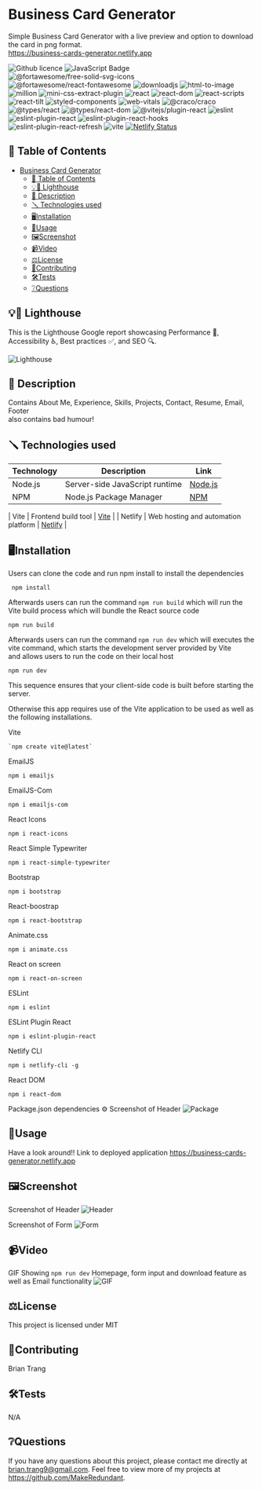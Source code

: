 # Business Card Generator 
Simple Business Card Generator with a live preview and option to download the card in png format.  
https://business-cards-generator.netlify.app  

![Github licence](http://img.shields.io/badge/license-MIT-blue.svg)
![JavaScript Badge](https://img.shields.io/badge/JavaScript-Latest-yellow.svg)
![@fortawesome/free-solid-svg-icons](https://img.shields.io/badge/@fortawesome/free-solid-svg-icons-6.5.2-ff69b4.svg)
![@fortawesome/react-fontawesome](https://img.shields.io/badge/@fortawesome/react-fontawesome-0.2.0-f0e68c.svg)
![downloadjs](https://img.shields.io/badge/downloadjs-1.4.7-00ff00.svg)
![html-to-image](https://img.shields.io/badge/html--to--image-1.11.11-00ffff.svg)
![million](https://img.shields.io/badge/million-2.6.0--beta.7-ff00ff.svg)
![mini-css-extract-plugin](https://img.shields.io/badge/mini--css--extract--plugin-2.7.6-008000.svg)
![react](https://img.shields.io/badge/react-18.2.0-0000ff.svg)
![react-dom](https://img.shields.io/badge/react--dom-18.2.0-0000ff.svg)
![react-scripts](https://img.shields.io/badge/react--scripts-5.0.1-0000ff.svg)
![react-tilt](https://img.shields.io/badge/react--tilt-1.0.2-0000ff.svg)
![styled-components](https://img.shields.io/badge/styled--components-6.0.7-dda0dd.svg)
![web-vitals](https://img.shields.io/badge/web--vitals-3.4.0-ff0000.svg)
![@craco/craco](https://img.shields.io/badge/@craco/craco-7.1.0-ff8c00.svg)
![@types/react](https://img.shields.io/badge/@types/react-18.2.66-ff0000.svg)
![@types/react-dom](https://img.shields.io/badge/@types/react--dom-18.2.22-ff0000.svg)
![@vitejs/plugin-react](https://img.shields.io/badge/@vitejs/plugin--react-4.2.1-ff8c00.svg)
![eslint](https://img.shields.io/badge/eslint-8.57.0-ff8c00.svg)
![eslint-plugin-react](https://img.shields.io/badge/eslint--plugin--react-7.34.1-ff8c00.svg)
![eslint-plugin-react-hooks](https://img.shields.io/badge/eslint--plugin--react--hooks-4.6.0-ff8c00.svg)
![eslint-plugin-react-refresh](https://img.shields.io/badge/eslint--plugin--react--refresh-0.4.6-ff8c00.svg)
![vite](https://img.shields.io/badge/vite-5.2.0-ff8c00.svg)
[![Netlify Status](https://api.netlify.com/api/v1/badges/51555430-9552-4d43-8dea-6c8f7aa7cf8b/deploy-status)](https://app.netlify.com/sites/business-cards-generator/deploys)


## 📓 Table of Contents
- [Business Card Generator](#business-card-generator)
  - [📓 Table of Contents](#-table-of-contents)
  - [💡🏡 Lighthouse](#-lighthouse)
  - [📄 Description](#-description)
  - [🪛 Technologies used](#-technologies-used)
  - [🖥️Installation](#️installation)
  - [💬Usage](#usage)
  - [🖼️Screenshot](#️screenshot)
  - [📹Video](#video)
  - [⚖️License](#️license)
  - [🤝Contributing](#contributing)
  - [🛠️Tests](#️tests)
  - [❔Questions](#questions)

## 💡🏡 Lighthouse
This is the Lighthouse Google report showcasing Performance 🚀, Accessibility ♿️, Best practices ✅, and SEO 🔍.

![Lighthouse](./assets/Lighthouse.png)

## 📄 Description 
Contains About Me, Experience, Skills, Projects, Contact, Resume, Email, Footer  
also contains bad humour!  

 
## 🪛 Technologies used 
| Technology              | Description                           | Link                                       |
|-------------------------|---------------------------------------|--------------------------------------------|
| Node.js                 | Server-side JavaScript runtime         | [Node.js](https://nodejs.org/)             |
| NPM                     | Node.js Package Manager               | [NPM](https://www.npmjs.com/)             |

| Vite                    | Frontend build tool                   | [Vite](https://vitejs.dev/)               |
| Netlify                 | Web hosting and automation platform  | [Netlify](https://www.netlify.com/)       |
    
## 🖥️Installation 

Users can clone the code and run npm install to install the dependencies
```pip
 npm install 
```

Afterwards users can run the command ```npm run build``` which will run the Vite build process which will bundle the React source code
```pip
npm run build
```

Afterwards users can run the command ```npm run dev``` which will executes the vite command, which starts the development server provided by Vite  
and allows users to run the code on their local host
```pip
npm run dev
```
This sequence ensures that your client-side code is built before starting the server.


Otherwise this app requires use of the Vite application to be used as well as the following installations.

Vite
```pip
`npm create vite@latest`
```

EmailJS
```pip
npm i emailjs
```

EmailJS-Com
```pip
npm i emailjs-com
```

React Icons
```pip
npm i react-icons
```

React Simple Typewriter
```pip
npm i react-simple-typewriter
```

Bootstrap
```pip
npm i bootstrap
```

React-boostrap
```pip
npm i react-bootstrap
```

Animate.css
```pip
npm i animate.css
```

React on screen
```pip
npm i react-on-screen
```

ESLint
```pip
npm i eslint
```

ESLint Plugin React
```pip
npm i eslint-plugin-react
```

Netlify CLI
```pip
npm i netlify-cli -g
```

React DOM
```pip
npm i react-dom
```

Package.json dependencies ⚙️
Screenshot of Header
![Package](./assets/package.json.png)

## 💬Usage 

Have a look around!!
Link to deployed application
https://business-cards-generator.netlify.app 


## 🖼️Screenshot
Screenshot of Header
![Header](./assets/Homepage.png)

Screenshot of Form
![Form](./assets/Form.png)

## 📹Video
GIF Showing ```npm run dev``` Homepage, form input and download feature 
as well as Email functionality
![GIF](./assets/Business-Card.gif)
  
## ⚖️License 
This project is licensed under MIT
  
## 🤝Contributing 
Brian Trang  
  
## 🛠️Tests
N/A
 
## ❔Questions
If you have any questions about this project, please contact me directly at brian.trang9@gmail.com. Feel free to view more of my projects at https://github.com/MakeRedundant.